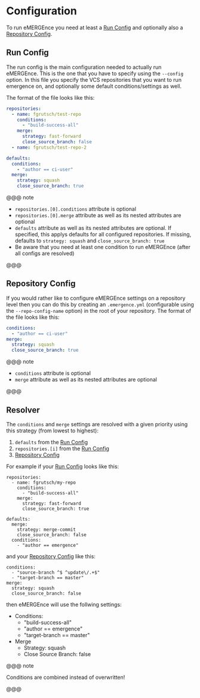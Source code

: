 # Configuration

To run eMERGEnce you need at least a [Run Config](#run-config) and optionally also a [Repository Config](#repository-config).

## Run Config

The run config is the main configuration needed to actually run eMERGEnce. This is the one that you have to specify using the `--config` option.
In this file you specify the VCS repositories that you want to run emergence on, and optionally some default conditions/settings as well.

The format of the file looks like this:

```yml
repositories:
  - name: fgrutsch/test-repo
    conditions:
      - "build-success-all"
    merge:
      strategy: fast-forward
      close_source_branch: false
  - name: fgrutsch/test-repo-2

defaults:
  conditions:
    - "author == ci-user"
  merge:
    strategy: squash
    close_source_branch: true
```

@@@ note

* `repositories.[0].conditions` attribute is optional
*  `repositories.[0].merge` attribute as well as its nested attributes are optional
* `defaults` attribute as well as its nested attributes are optional. If specified, this applys defaults for all configured repositories. If missing, defaults to `strategy: squash` and `close_source_branch: true`
* Be aware that you need at least one condition to run eMERGEnce (after all configs are resolved)

@@@

## Repository Config

If you would rather like to configure eMERGEnce settings on a repository level then you can do this by creating an `.emergence.yml` (configurable using the `--repo-config-name` option) in the root of your repository. The format of the file looks like this:

```yaml
conditions:
  - "author == ci-user"
merge:
  strategy: squash
  close_source_branch: true
```

@@@ note

* `conditions` attribute is optional
* `merge` attribute as well as its nested attributes are optional

@@@

## Resolver

The `conditions` and `merge` settings are resolved with a given priority using this strategy (from lowest to highest):

1. `defaults` from the [Run Config](#run-config)
2. `repositories.[i]` from the [Run Config](#run-config)
3. [Repository Config](#repository-config)

For example if your [Run Config](#run-config) looks like this:

```
repositories:
  - name: fgrutsch/my-repo
    conditions:
      - "build-success-all"
    merge:
      strategy: fast-forward
      close_source_branch: true

defaults:
  merge:
    strategy: merge-commit
    close_source_branch: false
  conditions:
    - "author == emergence"
```

and your [Repository Config](#repository-config) like this:

```
conditions:
  - "source-branch ^$ ^update\/.+$"
  - "target-branch == master"
merge:
  strategy: squash
  close_source_branch: false
```

then eMERGEnce will use the follwing settings:

* Conditions:
    *  "build-success-all"
    *  "author == emergence"
    *  "target-branch == master"
* Merge
    * Strategy: squash
    * Close Source Branch: false

@@@ note

Conditions are combined instead of overwritten!

@@@